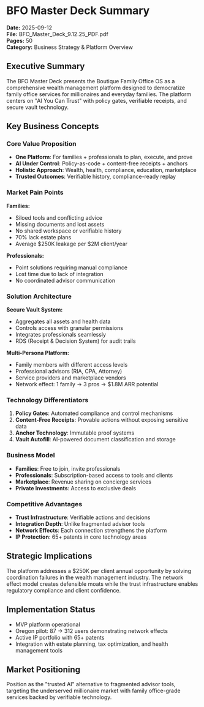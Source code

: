 # BFO Master Deck Summary
**Date:** 2025-09-12  
**File:** BFO_Master_Deck_9.12.25_PDF.pdf  
**Pages:** 50  
**Category:** Business Strategy & Platform Overview  

## Executive Summary
The BFO Master Deck presents the Boutique Family Office OS as a comprehensive wealth management platform designed to democratize family office services for millionaires and everyday families. The platform centers on "AI You Can Trust" with policy gates, verifiable receipts, and secure vault technology.

## Key Business Concepts

### Core Value Proposition
- **One Platform**: For families + professionals to plan, execute, and prove
- **AI Under Control**: Policy-as-code + content-free receipts + anchors
- **Holistic Approach**: Wealth, health, compliance, education, marketplace
- **Trusted Outcomes**: Verifiable history, compliance-ready replay

### Market Pain Points
**Families:**
- Siloed tools and conflicting advice
- Missing documents and lost assets
- No shared workspace or verifiable history
- 70% lack estate plans
- Average $250K leakage per $2M client/year

**Professionals:**
- Point solutions requiring manual compliance
- Lost time due to lack of integration
- No coordinated advisor communication

### Solution Architecture
**Secure Vault System:**
- Aggregates all assets and health data
- Controls access with granular permissions
- Integrates professionals seamlessly
- RDS (Receipt & Decision System) for audit trails

**Multi-Persona Platform:**
- Family members with different access levels
- Professional advisors (RIA, CPA, Attorney)
- Service providers and marketplace vendors
- Network effect: 1 family → 3 pros → $1.8M ARR potential

### Technology Differentiators
1. **Policy Gates**: Automated compliance and control mechanisms
2. **Content-Free Receipts**: Provable actions without exposing sensitive data
3. **Anchor Technology**: Immutable proof systems
4. **Vault Autofill**: AI-powered document classification and storage

### Business Model
- **Families**: Free to join, invite professionals
- **Professionals**: Subscription-based access to tools and clients
- **Marketplace**: Revenue sharing on concierge services
- **Private Investments**: Access to exclusive deals

### Competitive Advantages
- **Trust Infrastructure**: Verifiable actions and decisions
- **Integration Depth**: Unlike fragmented advisor tools
- **Network Effects**: Each connection strengthens the platform
- **IP Protection**: 65+ patents in core technology areas

## Strategic Implications
The platform addresses a $250K per client annual opportunity by solving coordination failures in the wealth management industry. The network effect model creates defensible moats while the trust infrastructure enables regulatory compliance and client confidence.

## Implementation Status
- MVP platform operational
- Oregon pilot: 87 → 312 users demonstrating network effects
- Active IP portfolio with 65+ patents
- Integration with estate planning, tax optimization, and health management tools

## Market Positioning
Position as the "trusted AI" alternative to fragmented advisor tools, targeting the underserved millionaire market with family office-grade services backed by verifiable technology.